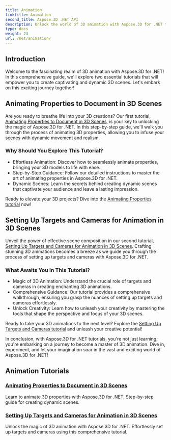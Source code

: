 ```yaml
---
title: Animation
linktitle: Animation
second_title: Aspose.3D .NET API
description: Unlock the world of 3D animation with Aspose.3D for .NET tutorials. Learn to animate properties and set up targets and cameras for dynamic scenes effortlessly.
type: docs
weight: 23
url: /net/animation/
---
```

## Introduction

Welcome to the fascinating realm of 3D animation with Aspose.3D for .NET! In this comprehensive guide, we'll explore two essential tutorials that will empower you to create captivating and dynamic 3D scenes. Let's embark on this exciting journey together!

## Animating Properties to Document in 3D Scenes
Are you ready to breathe life into your 3D creations? Our first tutorial, [Animating Properties to Document in 3D Scenes](./property-to-document/), is your key to unlocking the magic of Aspose.3D for .NET. In this step-by-step guide, we'll walk you through the process of animating 3D properties, allowing you to infuse your scenes with dynamic movement and realism.

### Why Should You Explore This Tutorial?
- Effortless Animation: Discover how to seamlessly animate properties, bringing your 3D models to life with ease.
- Step-by-Step Guidance: Follow our detailed instructions to master the art of animating properties in Aspose.3D for .NET.
- Dynamic Scenes: Learn the secrets behind creating dynamic scenes that captivate your audience and leave a lasting impression.

Ready to elevate your 3D projects? Dive into the [Animating Properties tutorial](./property-to-document/) now!

## Setting Up Targets and Cameras for Animation in 3D Scenes
Unveil the power of effective scene composition in our second tutorial, [Setting Up Targets and Cameras for Animation in 3D Scenes](./setup-target-camera/). Crafting stunning 3D animations becomes a breeze as we guide you through the process of setting up targets and cameras with Aspose.3D for .NET.

### What Awaits You in This Tutorial?
- Magic of 3D Animation: Understand the crucial role of targets and cameras in creating enchanting 3D animations.
- Comprehensive Guidance: Our tutorial provides a comprehensive walkthrough, ensuring you grasp the nuances of setting up targets and cameras effortlessly.
- Unlock Creativity: Learn how to unleash your creativity by mastering the tools that shape the perspective and focus of your 3D scenes.

Ready to take your 3D animations to the next level? Explore the [Setting Up Targets and Cameras tutorial](./setup-target-camera/) and unleash your creative potential!

In conclusion, with Aspose.3D for .NET tutorials, you're not just learning; you're embarking on a journey to become a master of 3D animation. Dive in, experiment, and let your imagination soar in the vast and exciting world of Aspose.3D for .NET!
## Animation Tutorials
### [Animating Properties to Document in 3D Scenes](./property-to-document/)
Learn to animate 3D properties with Aspose.3D for .NET. Step-by-step guide for creating dynamic scenes.
### [Setting Up Targets and Cameras for Animation in 3D Scenes](./setup-target-camera/)
Unlock the magic of 3D animation with Aspose.3D for .NET. Effortlessly set up targets and cameras using this comprehensive tutorial.